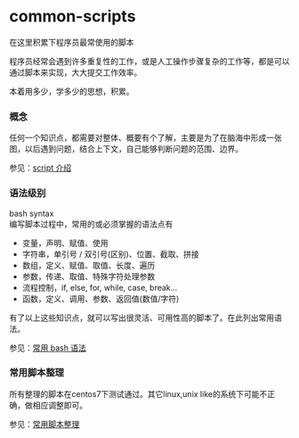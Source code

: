 # common-scripts
在这里积累下程序员最常使用的脚本

程序员经常会遇到许多重复性的工作，或是人工操作步骤复杂的工作等，都是可以通过脚本来实现，大大提交工作效率。

本着用多少，学多少的思想，积累。

### 概念
任何一个知识点，都需要对整体、概要有个了解，主要是为了在脑海中形成一张图，以后遇到问题，结合上下文，自己能够判断问题的范围、边界。

参见：[script 介绍](./indroduce_script.md)

### 语法级别
bash syntax  
编写脚本过程中，常用的或必须掌握的语法点有

* 变量，声明、赋值、使用 
* 字符串，单引号 / 双引号(区别)、位置、截取、拼接 
* 数组，定义、赋值、取值、长度、遍历 
* 参数，传递、取值、特殊字符处理参数 
* 流程控制，if, else, for, while, case, break... 
* 函数，定义、调用、参数、返回值(数值/字符)

有了以上这些知识点，就可以写出很灵活、可用性高的脚本了。在此列出常用语法。  


参见：[常用 bash 语法](./bash_syntax.md)

### 常用脚本整理
所有整理的脚本在centos7下测试通过。其它linux,unix like的系统下可能不正确，做相应调整即可。  

参见：[常用脚本整理](./used_scripts.md)